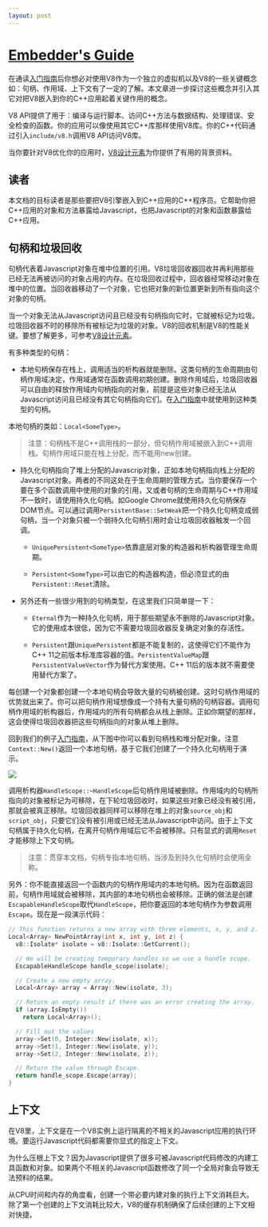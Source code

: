 ```yaml
---
layout: post
---
```


# [Embedder's Guide][Embedder's Guide]

在通读[入门指南][Getting Started]后你想必对使用V8作为一个独立的虚拟机以及V8的一些关键概念如：句柄、作用域、上下文有了一定的了解。本文章进一步探讨这些概念并引入其它对把V8嵌入到你的C++应用起着关键作用的概念。

V8 API提供了用于：编译与运行脚本、访问C++方法与数据结构、处理错误、安全检查的函数。你的应用可以像使用其它C++库那样使用V8库。你的C++代码通过引入`include/v8.h`调用V8 API访问V8库。

当你要针对V8优化你的应用时，[V8设计元素][Design Elements]为你提供了有用的背景资料。

## 读者

本文档的目标读者是那些要把V8引擎嵌入到C++应用的C++程序员。它帮助你把C++应用的对象和方法暴露给Javascript，也把Javascript的对象和函数暴露给C++应用。

## 句柄和垃圾回收

句柄代表着Javascript对象在堆中位置的引用。V8垃圾回收器回收并再利用那些已经无法再被访问的对象占用的内存。在垃圾回收过程中，回收器经常移动对象在堆中的位置。当回收器移动了一个对象，它也把对象的新位置更新到所有指向这个对象的句柄。

当一个对象无法从Javascript访问且已经没有句柄指向它时，它就被标记为垃圾。垃圾回收器不时的移除所有被标记为垃圾的对象。V8的回收机制是V8的性能关键。要想了解更多，可参考[V8设计元素][Design Elements]。

有多种类型的句柄：

* 本地句柄保存在栈上，调用适当的析构器就能删除。这类句柄的生命周期由句柄作用域决定，作用域通常在函数调用初期创建。删除作用域后，垃圾回收器可以自由的释放作用域内句柄指向的对象，前提是这些对象已经无法从Javascript访问且已经没有其它句柄指向它们。在[入门指南][Getting Started]中就使用到这种类型的句柄。

本地句柄的类如：`Local<SomeType>`。

> 注意：句柄栈不是C++调用栈的一部分，但句柄作用域被嵌入到C++调用栈。句柄作用域只能在栈上分配，而不能用new创建。

* 持久化句柄指向了堆上分配的Javascrip对象，正如本地句柄指向栈上分配的Javascript对象。两者的不同这处在于生命周期的管理方式。当你要保存一个要在多个函数调用中使用的对象的引用，又或者句柄的生命周期与C++作用域不一致时，请使用持久化句柄。如Google Chrome就使用持久化句柄保存DOM节点。可以通过调用`PersistentBase::SetWeak`把一个持久化句柄变成弱句柄，当一个对象只被一个弱持久化句柄引用时会让垃圾回收器触发一个回调。

    * `UniquePersistent<SomeType>`依靠底层对象的构造器和析构器管理生命周期。

    * `Persistent<SomeType>`可以由它的构造器构造，但必须显式的由`Persistent::Reset`清除。

* 另外还有一些很少用到的句柄类型，在这里我们只简单提一下：

    * `Eternal`作为一种持久化句柄，用于那些期望永不删除的Javascript对象。它的使用成本很低，因为它不需要垃圾回收器反复确定对象的存活性。

    * `Persistent`跟`UniquePersistent`都是不能复制的，这使得它们不能作为C++ 11之前版本标准库容器的值。`PersistentValueMap`跟`PersistentValueVector`作为替代方案使用。C++ 11后的版本就不需要使用替代方案了。

每创建一个对象都创建一个本地句柄会导致大量的句柄被创建。这时句柄作用域的优势就出来了。你可以把句柄作用域想像成一个持有大量句柄的句柄容器。调用句柄作用域的析构器后，作用域内的所有句柄都会从栈上删除。正如你期望的那样，这会使得垃圾回收器把这些句柄指向的对象从堆上删除。

回到我们的例子[入门指南][Getting Started]，从下图中你可以看到句柄栈和堆分配对象。注意`Context::New()`返回一个本地句柄，基于它我们创建了一个持久化句柄用于演示。

![][local_persist_handles_review]

调用析构器`HandleScope::~HandleScope`后句柄作用域被删除。作用域内的句柄所指向的对象被标记为可移除，在下轮垃圾回收时，如果这些对象已经没有被引用，那就会被真正移除。垃圾回收器同样可以移除在堆上的对象`source_obj`和`script_obj`，只要它们没有被引用或已经无法从Javascript中访问。由于上下文句柄属于持久化句柄，在离开句柄作用域后它不会被移除。只有显式的调用`Reset`才能移除上下文句柄。

> 注意：贯穿本文档，句柄专指本地句柄，当涉及到持久化句柄时会使用全称。

另外：你不能直接返回一个函数内的句柄作用域内的本地句柄。因为在函数返回前，句柄作用域就会被移除，其内部的本地句柄也会被移除。正确的做法是创建`EscapableHandleScope`取代`HandleScope`，把你要返回的本地句柄作为参数调用`Escape`。现在是一段演示代码：
```c++
// This function returns a new array with three elements, x, y, and z.
Local<Array> NewPointArray(int x, int y, int z) {
  v8::Isolate* isolate = v8::Isolate::GetCurrent();

  // We will be creating temporary handles so we use a handle scope.
  EscapableHandleScope handle_scope(isolate);

  // Create a new empty array.
  Local<Array> array = Array::New(isolate, 3);

  // Return an empty result if there was an error creating the array.
  if (array.IsEmpty())
    return Local<Array>();

  // Fill out the values
  array->Set(0, Integer::New(isolate, x));
  array->Set(1, Integer::New(isolate, y));
  array->Set(2, Integer::New(isolate, z));

  // Return the value through Escape.
  return handle_scope.Escape(array);
}
```

## 上下文

在V8里，上下文是在一个V8实例上运行隔离的不相关的Javascript应用的执行环境。要运行Javascript代码都需要你显式的指定上下文。

为什么压根上下文？因为Javascript提供了很多可被Javascript代码修改的内建工具函数和对象。如果两个不相关的Javascript函数修改了同一个全局对象会导致无法预料的结果。

从CPU时间和内存的角度看，创建一个带必要内建对象的执行上下文消耗巨大。除了第一个创建的上下文消耗比较大，V8的缓存机制确保了后续创建的上下文相对快捷。












[Embedder's Guide]: https://github.com/v8/v8/wiki/Embedder's-Guide
[Getting Started]: https://github.com/v8/v8/wiki/Getting-Started-with-Embedding
[Design elements]: https://github.com/v8/v8/wiki/Design-Elements

[local_persist_handles_review]: /assets/v8_Embedders_Guide/local_persist_handles_review.png